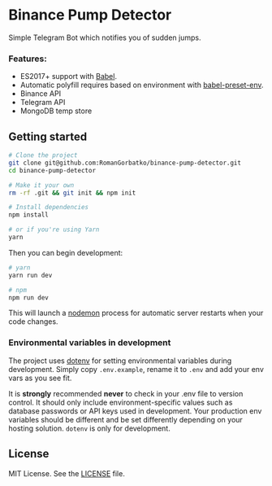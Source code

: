 # Binance Pump Detector

Simple Telegram Bot which notifies you of sudden jumps.



### Features:
- ES2017+ support with [Babel](https://babeljs.io/).
- Automatic polyfill requires based on environment with [babel-preset-env](https://github.com/babel/babel-preset-env).
- Binance API 
- Telegram API
- MongoDB temp store
## Getting started

```sh
# Clone the project
git clone git@github.com:RomanGorbatko/binance-pump-detector.git
cd binance-pump-detector

# Make it your own
rm -rf .git && git init && npm init

# Install dependencies
npm install

# or if you're using Yarn
yarn
```
Then you can begin development:

```sh
# yarn
yarn run dev

# npm
npm run dev
```

This will launch a [nodemon](https://nodemon.io/) process for automatic server restarts when your code changes.

### Environmental variables in development

The project uses [dotenv](https://www.npmjs.com/package/dotenv) for setting environmental variables during development. Simply copy `.env.example`, rename it to `.env` and add your env vars as you see fit. 

It is **strongly** recommended **never** to check in your .env file to version control. It should only include environment-specific values such as database passwords or API keys used in development. Your production env variables should be different and be set differently depending on your hosting solution. `dotenv` is only for development.

## License
MIT License. See the [LICENSE](LICENSE) file.
